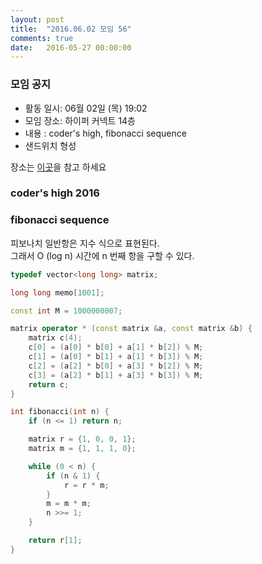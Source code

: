 ```yaml
---
layout: post
title:  "2016.06.02 모임 56"
comments: true
date:   2016-05-27 00:00:00
---
```


### 모임 공지

- 활동 일시: 06월 02일 (목) 19:02
- 모임 장소: 하이퍼 커넥트 14층
- 내용 : coder's high, fibonacci sequence
- 샌드위치 형성

장소는 [이곳](http://career.hpcnt.com/)을 참고 하세요

### coder's high 2016

### fibonacci sequence

피보나치 일반항은 지수 식으로 표현된다. <br>
그래서 O (log n) 시간에 n 번째 항을 구할 수 있다.

```cpp
typedef vector<long long> matrix;

long long memo[1001];

const int M = 1000000007;

matrix operator * (const matrix &a, const matrix &b) {
    matrix c(4);
    c[0] = (a[0] * b[0] + a[1] * b[2]) % M;
    c[1] = (a[0] * b[1] + a[1] * b[3]) % M;
    c[2] = (a[2] * b[0] + a[3] * b[2]) % M;
    c[3] = (a[2] * b[1] + a[3] * b[3]) % M;
    return c;
}

int fibonacci(int n) {
    if (n <= 1) return n;

    matrix r = {1, 0, 0, 1};
    matrix m = {1, 1, 1, 0};

    while (0 < n) {
        if (n & 1) {
            r = r * m;
        }
        m = m * m;
        n >>= 1;
    }

    return r[1];
}
```
